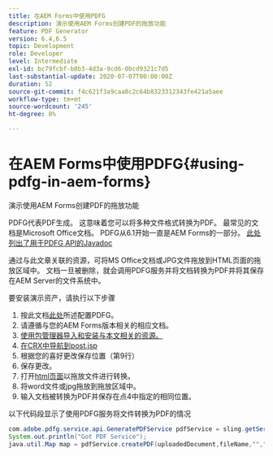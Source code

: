 ```yaml
---
title: 在AEM Forms中使用PDFG
description: 演示使用AEM Forms创建PDF的拖放功能
feature: PDF Generator
version: 6.4,6.5
topic: Development
role: Developer
level: Intermediate
exl-id: bc79fcbf-b8b3-4d3a-9cd6-0bcd9321c7d5
last-substantial-update: 2020-07-07T00:00:00Z
duration: 52
source-git-commit: f4c621f3a9caa8c2c64b8323312343fe421a5aee
workflow-type: tm+mt
source-wordcount: '245'
ht-degree: 0%

---
```


# 在AEM Forms中使用PDFG{#using-pdfg-in-aem-forms}

演示使用AEM Forms创建PDF的拖放功能

PDFG代表PDF生成。 这意味着您可以将多种文件格式转换为PDF。 最常见的文档是Microsoft Office文档。 PDFG从6.1开始一直是AEM Forms的一部分。
[此处列出了用于PDFG API的Javadoc](https://www.adobe.io/experience-manager/reference-materials/6-5/forms/javadocs/index.html?com/adobe/fd/output/api/OutputService.html)

通过与此文章关联的资源，可将MS Office文档或JPG文件拖放到HTML页面的拖放区域中。 文档一旦被删除，就会调用PDFG服务并将文档转换为PDF并将其保存在AEM Server的文件系统中。

要安装演示资产，请执行以下步骤

1. 按此文档[此处](https://helpx.adobe.com/experience-manager/6-4/forms/using/install-configure-pdf-generator.html)所述配置PDFG。
1. 请遵循与您的AEM Forms版本相关的相应文档。
1. [使用包管理器导入和安装与本文相关的资源。](assets/createpdfgdemov2.zip)
1. [在CRX中导航到post.jsp](http://localhost:4502/apps/AemFormsSamples/components/createPDF/POST.jsp)
1. 根据您的喜好更改保存位置（第9行）
1. 保存更改。
1. 打开[html页面](http://localhost:4502/content/DocumentServices/CreatePDFG.html)以拖放文件进行转换。
1. 将word文件或jpg拖放到拖放区域中。
1. 输入文档被转换为PDF并保存在点4中指定的相同位置。

以下代码段显示了使用PDFG服务将文件转换为PDF的情况

```java
com.adobe.pdfg.service.api.GeneratePDFService pdfService = sling.getService(com.adobe.pdfg.service.api.GeneratePDFService.class);
System.out.println("Got PDF Service");
java.util.Map map = pdfService.createPDF(uploadedDocument,fileName,"","Standard","No Security", null, null);
```
